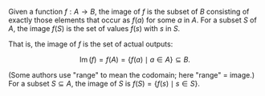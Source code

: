 
Given a function $f: A \rightarrow B$, the image of $f$ is the subset of $B$ consisting of exactly those elements that occur as $f(a)$ for some $a$ in $A$. For a subset $S$ of $A$, the image $f(S)$ is the set of values $f(s)$ with $s$ in $S$.

That is, the image of $f$ is the set of actual outputs:

$$
\operatorname{Im}(f)=f(A)=\{f(a) \mid a \in A\} \subseteq B .
$$

(Some authors use "range" to mean the codomain; here "range" = image.) For a subset $S \subseteq A$, the image of $S$ is $f(S)=\{f(s) \mid s \in S\}$.

